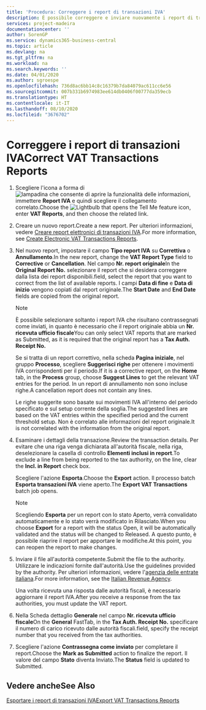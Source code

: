 ```yaml
---
title: 'Procedura: Correggere i report di transazioni IVA'
description: È possibile correggere e inviare nuovamente i report di transazioni IVA.
services: project-madeira
documentationcenter: ''
author: SorenGP
ms.service: dynamics365-business-central
ms.topic: article
ms.devlang: na
ms.tgt_pltfrm: na
ms.workload: na
ms.search.keywords: ''
ms.date: 04/01/2020
ms.author: sgroespe
ms.openlocfilehash: 736d8ac6bb14c8c16379b7da84079ac611cc6e56
ms.sourcegitcommit: 007b331b6974983ee614db0406f00777da359ecb
ms.translationtype: HT
ms.contentlocale: it-IT
ms.lasthandoff: 08/10/2020
ms.locfileid: "3676702"
---
```

# <a name="correct-vat-transactions-reports"></a><span data-ttu-id="25069-103">Correggere i report di transazioni IVA</span><span class="sxs-lookup"><span data-stu-id="25069-103">Correct VAT Transactions Reports</span></span>

1.  <span data-ttu-id="25069-104">Scegliere l'icona a forma di ![lampadina che consente di aprire la funzionalità delle informazioni](../../media/ui-search/search_small.png "Informazioni sull'operazione che si desidera eseguire"), immettere **Report IVA** e quindi scegliere il collegamento correlato.</span><span class="sxs-lookup"><span data-stu-id="25069-104">Choose the ![Lightbulb that opens the Tell Me feature](../../media/ui-search/search_small.png "Tell me what you want to do") icon, enter **VAT Reports**, and then choose the related link.</span></span>  
2.  <span data-ttu-id="25069-105">Creare un nuovo report.</span><span class="sxs-lookup"><span data-stu-id="25069-105">Create a new report.</span></span> <span data-ttu-id="25069-106">Per ulteriori informazioni, vedere [Creare report elettronici di transazioni IVA](how-to-create-electronic-vat-transactions-reports.md).</span><span class="sxs-lookup"><span data-stu-id="25069-106">For more information, see [Create Electronic VAT Transactions Reports](how-to-create-electronic-vat-transactions-reports.md).</span></span>  
3.  <span data-ttu-id="25069-107">Nel nuovo report, impostare il campo **Tipo report IVA** su **Correttiva** o **Annullamento**.</span><span class="sxs-lookup"><span data-stu-id="25069-107">In the new report, change the **VAT Report Type** field to **Corrective** or **Cancellation**.</span></span> <span data-ttu-id="25069-108">Nel campo **Nr. report originale**</span><span class="sxs-lookup"><span data-stu-id="25069-108">In the **Original Report No.**</span></span> <span data-ttu-id="25069-109">selezionare il report che si desidera correggere dalla lista dei report disponibili.</span><span class="sxs-lookup"><span data-stu-id="25069-109">field, select the report that you want to correct from the list of available reports.</span></span> <span data-ttu-id="25069-110">I campi **Data di fine** e **Data di inizio** vengono copiati dal report originale.</span><span class="sxs-lookup"><span data-stu-id="25069-110">The **Start Date** and **End Date** fields are copied from the original report.</span></span>  

    > [!NOTE]  
    >  <span data-ttu-id="25069-111">È possibile selezionare soltanto i report IVA che risultano contrassegnati come inviati, in quanto è necessario che il report originale abbia un **Nr. ricevuta ufficio fiscale**</span><span class="sxs-lookup"><span data-stu-id="25069-111">You can only select VAT reports that are marked as Submitted, as it is required that the original report has a **Tax Auth. Receipt No.**</span></span>  
    >   
    >  <span data-ttu-id="25069-112">Se si tratta di un report correttivo, nella scheda **Pagina iniziale**, nel gruppo **Processo**, scegliere **Suggerisci righe** per ottenere i movimenti IVA corrispondenti per il periodo.</span><span class="sxs-lookup"><span data-stu-id="25069-112">If it is a corrective report, on the **Home** tab, in the **Process** group, choose **Suggest Lines** to get the relevant VAT entries for the period.</span></span> <span data-ttu-id="25069-113">In un report di annullamento non sono incluse righe.</span><span class="sxs-lookup"><span data-stu-id="25069-113">A cancellation report does not contain any lines.</span></span>  
    >   
    >  <span data-ttu-id="25069-114">Le righe suggerite sono basate sui movimenti IVA all'interno del periodo specificato e sul setup corrente della soglia.</span><span class="sxs-lookup"><span data-stu-id="25069-114">The suggested lines are based on the VAT entries within the specified period and the current threshold setup.</span></span> <span data-ttu-id="25069-115">Non è correlato alle informazioni del report originale.</span><span class="sxs-lookup"><span data-stu-id="25069-115">It is not correlated with the information from the original report.</span></span>  

4.  <span data-ttu-id="25069-116">Esaminare i dettagli della transazione.</span><span class="sxs-lookup"><span data-stu-id="25069-116">Review the transaction details.</span></span> <span data-ttu-id="25069-117">Per evitare che una riga venga dichiarata all'autorità fiscale, nella riga, deselezionare la casella di controllo **Elementi inclusi in report**.</span><span class="sxs-lookup"><span data-stu-id="25069-117">To exclude a line from being reported to the tax authority, on the line, clear the **Incl. in Report** check box.</span></span>  

    <span data-ttu-id="25069-118">Scegliere l'azione **Esporta**.</span><span class="sxs-lookup"><span data-stu-id="25069-118">Choose the **Export** action.</span></span> <span data-ttu-id="25069-119">Il processo batch **Esporta transazioni IVA** viene aperto.</span><span class="sxs-lookup"><span data-stu-id="25069-119">The **Export VAT Transactions** batch job opens.</span></span>  

    > [!NOTE]  
    >  <span data-ttu-id="25069-120">Scegliendo **Esporta** per un report con lo stato Aperto, verrà convalidato automaticamente e lo stato verrà modificato in Rilasciato.</span><span class="sxs-lookup"><span data-stu-id="25069-120">When you choose **Export** for a report with the status Open, it will be automatically validated and the status will be changed to Released.</span></span> <span data-ttu-id="25069-121">A questo punto, è possibile riaprire il report per apportare le modifiche.</span><span class="sxs-lookup"><span data-stu-id="25069-121">At this point, you can reopen the report to make changes.</span></span>  

5.  <span data-ttu-id="25069-122">Inviare il file all'autorità competente.</span><span class="sxs-lookup"><span data-stu-id="25069-122">Submit the file to the authority.</span></span> <span data-ttu-id="25069-123">Utilizzare le indicazioni fornite dall'autorità.</span><span class="sxs-lookup"><span data-stu-id="25069-123">Use the guidelines provided by the authority.</span></span> <span data-ttu-id="25069-124">Per ulteriori informazioni, vedere l'[agenzia delle entrate italiana](https://go.microsoft.com/fwlink/?LinkID=206524).</span><span class="sxs-lookup"><span data-stu-id="25069-124">For more information, see the [Italian Revenue Agency](https://go.microsoft.com/fwlink/?LinkID=206524).</span></span>  

    <span data-ttu-id="25069-125">Una volta ricevuta una risposta dalle autorità fiscali, è necessario aggiornare il report IVA.</span><span class="sxs-lookup"><span data-stu-id="25069-125">After you receive a response from the tax authorities, you must update the VAT report.</span></span>  

6.  <span data-ttu-id="25069-126">Nella Scheda dettaglio **Generale** nel campo **Nr. ricevuta ufficio fiscale**</span><span class="sxs-lookup"><span data-stu-id="25069-126">On the **General** FastTab, in the **Tax Auth. Receipt No.**</span></span> <span data-ttu-id="25069-127">specificare il numero di carico ricevuto dalle autorità fiscali.</span><span class="sxs-lookup"><span data-stu-id="25069-127">field, specify the receipt number that you received from the tax authorities.</span></span>  
7.  <span data-ttu-id="25069-128">Scegliere l'azione **Contrassegna come inviato** per completare il report.</span><span class="sxs-lookup"><span data-stu-id="25069-128">Choose the **Mark as Submitted** action to finalize the report.</span></span> <span data-ttu-id="25069-129">Il valore del campo **Stato** diventa Inviato.</span><span class="sxs-lookup"><span data-stu-id="25069-129">The **Status** field is updated to Submitted.</span></span>  

## <a name="see-also"></a><span data-ttu-id="25069-130">Vedere anche</span><span class="sxs-lookup"><span data-stu-id="25069-130">See Also</span></span>  
 [<span data-ttu-id="25069-131">Esportare i report di transazioni IVA</span><span class="sxs-lookup"><span data-stu-id="25069-131">Export VAT Transactions Reports</span></span>](how-to-export-vat-transactions-reports.md)
